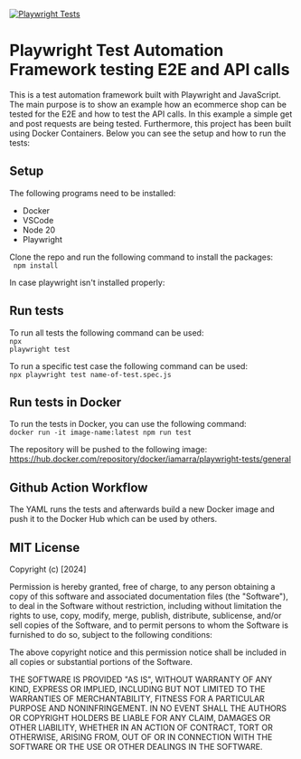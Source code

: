 [![Playwright Tests](https://github.com/arvindmehairjan/PlaywrightEcommerceTest/actions/workflows/playwright.yml/badge.svg)](https://github.com/arvindmehairjan/PlaywrightEcommerceTest/actions/workflows/playwright.yml)
# Playwright Test Automation Framework testing E2E and API calls

This is a test automation framework built with Playwright and JavaScript. The main purpose is to show an example how an ecommerce shop can be tested for the E2E and how to test the API calls. In this example a simple get and post requests are being tested.
Furthermore, this project has been built using Docker Containers. Below you can see the setup and how to run the tests:

## Setup

The following programs need to be installed:
- Docker
- VSCode
- Node 20
- Playwright

Clone the repo and run the following command to install the packages:<br>
<code> npm install </code>

In case playwright isn't installed properly:

## Run tests

To run all tests the following command can be used:<br>
<code>npx playwright test</code>

To run a specific test case the following command can be used:<br>
<code>npx playwright test name-of-test.spec.js</code>

## Run tests in Docker

To run the tests in Docker, you can use the following command:<br>
<code>docker run -it image-name:latest npm run test</code>

The repository will be pushed to the following image:<br>
https://hub.docker.com/repository/docker/iamarra/playwright-tests/general

## Github Action Workflow
The YAML runs the tests and afterwards build a new Docker image and push it to the Docker Hub which can be used by others.

## MIT License
Copyright (c) [2024]

Permission is hereby granted, free of charge, to any person obtaining a copy
of this software and associated documentation files (the "Software"), to deal
in the Software without restriction, including without limitation the rights
to use, copy, modify, merge, publish, distribute, sublicense, and/or sell
copies of the Software, and to permit persons to whom the Software is
furnished to do so, subject to the following conditions:

The above copyright notice and this permission notice shall be included in all
copies or substantial portions of the Software.

THE SOFTWARE IS PROVIDED "AS IS", WITHOUT WARRANTY OF ANY KIND, EXPRESS OR
IMPLIED, INCLUDING BUT NOT LIMITED TO THE WARRANTIES OF MERCHANTABILITY,
FITNESS FOR A PARTICULAR PURPOSE AND NONINFRINGEMENT. IN NO EVENT SHALL THE
AUTHORS OR COPYRIGHT HOLDERS BE LIABLE FOR ANY CLAIM, DAMAGES OR OTHER
LIABILITY, WHETHER IN AN ACTION OF CONTRACT, TORT OR OTHERWISE, ARISING FROM,
OUT OF OR IN CONNECTION WITH THE SOFTWARE OR THE USE OR OTHER DEALINGS IN THE
SOFTWARE.
